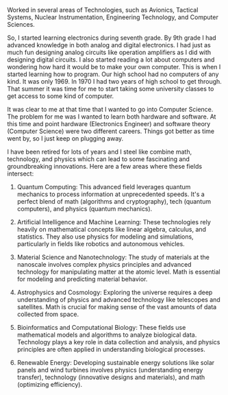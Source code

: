 Worked in several areas of Technologies, such as Avionics, Tactical Systems, Nuclear Instrumentation, Engineering Technology, and Computer Sciences. 

So, I started learning electronics during seventh grade. By 9th grade I had advanced knowledge in both analog and digital electronics. I had just as much fun designing analog circuits like operation amplifiers as I did with designing digital circuits. I also started reading a lot about computers and wondering how hard it would be to make your own computer. This is when I started learning how to program.  Our high school had no computers of any kind. It was only 1969.  In 1970 I had two years of high school to get through. That summer it was time for me to start taking some university classes to get access to some kind of computer.

It was clear to me at that time that I wanted to go into Computer Science. The problem for me was I wanted to learn both hardware and software. At this time and point hardware (Electronics Engineer) and software theory (Computer Science) were two different careers. Things got better as time went by, so I just keep on plugging away.

I have been retired for lots of years and I steel like combine math, technology, and physics which can lead to some fascinating and groundbreaking innovations. Here are a few areas where these fields intersect:

1. Quantum Computing: This advanced field leverages quantum mechanics to process information at unprecedented speeds. It's a perfect blend of math (algorithms and cryptography), tech (quantum computers), and physics (quantum mechanics).

2. Artificial Intelligence and Machine Learning: These technologies rely heavily on mathematical concepts like linear algebra, calculus, and statistics. They also use physics for modeling and simulations, particularly in fields like robotics and autonomous vehicles.

3. Material Science and Nanotechnology: The study of materials at the nanoscale involves complex physics principles and advanced technology for manipulating matter at the atomic level. Math is essential for modeling and predicting material behavior.

4. Astrophysics and Cosmology: Exploring the universe requires a deep understanding of physics and advanced technology like telescopes and satellites. Math is crucial for making sense of the vast amounts of data collected from space.

5. Bioinformatics and Computational Biology: These fields use mathematical models and algorithms to analyze biological data. Technology plays a key role in data collection and analysis, and physics principles are often applied in understanding biological processes.

6. Renewable Energy: Developing sustainable energy solutions like solar panels and wind turbines involves physics (understanding energy transfer), technology (innovative designs and materials), and math (optimizing efficiency).
